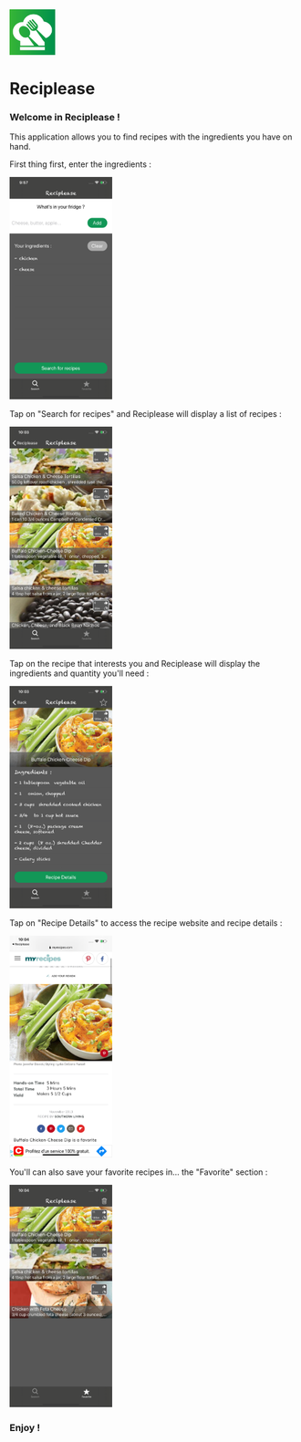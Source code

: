 <img src="AppImages/AppIcon.png" width="80">

# Reciplease

### Welcome in Reciplease !  
This application allows you to find recipes with the ingredients you have on hand. 

First thing first, enter the ingredients :  
    
 <img src="AppImages/Ingredients.png" width="180">
 
Tap on "Search for recipes" and Reciplease will display a list of recipes :       
 
 <img src="AppImages/RecipesList.png" width="180">   
 
Tap on the recipe that interests you and Reciplease will display the ingredients and quantity you'll need :  
 
  <img src="AppImages/Details.png" width="180">   

Tap on "Recipe Details" to access the recipe website and recipe details :    
  
  <img src="AppImages/WebSite.png" width="180">   

You'll can also save your favorite recipes in... the "Favorite" section :    

  <img src="AppImages/Favorites.png" width="180">
  
 ### Enjoy !

  
 
